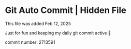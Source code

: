 # Git Auto Commit | Hidden File

This file was added Feb 12, 2025

Just for fun and keeping my daily git commit active 🤪

commit number: 2713591
